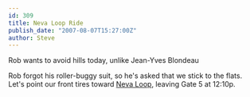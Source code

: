 ```yaml
---
id: 309
title: Neva Loop Ride
publish_date: "2007-08-07T15:27:00Z"
author: Steve
---
```

  
Rob wants to avoid hills today, unlike Jean-Yves Blondeau

Rob forgot his roller-buggy suit, so he's asked that we stick to the flats. Let's point our front tires toward [Neva Loop](http://www.flagstafffrenzy.org/routes#neva), leaving Gate 5 at 12:10p.
